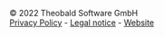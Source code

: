 © 2022 Theobald Software GmbH  
[Privacy Policy](https://theobald-software.com/en/privacy-policy) - 
[Legal notice](https://theobald-software.com/en/legal-notice) - 
[Website](https://theobald-software.com/en/)
